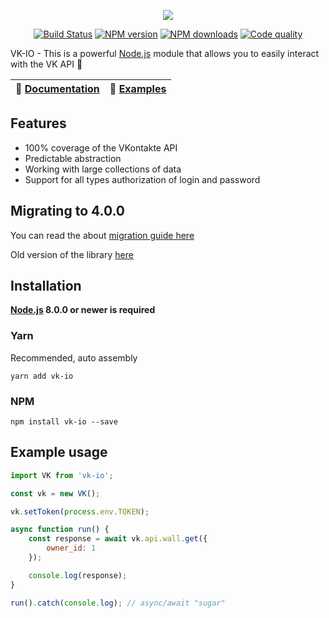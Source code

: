 <p align="center"><img src="https://github.com/negezor/vk-io/raw/master/logo.png?raw=true"></p>
<p align="center">
<a href="https://travis-ci.org/negezor/vk-io"><img src="https://img.shields.io/travis/negezor/vk-io.svg?style=flat-square" alt="Build Status"></a>
<a href="https://www.npmjs.com/package/vk-io"><img src="https://img.shields.io/npm/v/vk-io.svg?style=flat-square" alt="NPM version"></a>
<a href="https://www.npmjs.com/package/vk-io"><img src="https://img.shields.io/npm/dt/vk-io.svg?style=flat-square" alt="NPM downloads"></a>
<a href="https://www.codacy.com/app/negezor/vk-io"><img src="https://img.shields.io/codacy/grade/25ee36d46e6e498981a74f8b0653aacc.svg?style=flat-square" alt="Code quality"></a>
</p>

VK-IO - This is a powerful [Node.js](https://nodejs.org) module that allows you to easily interact with the VK API 🚀

| 📖 [Documentation](docs/) | 🤖 [Examples](examples/) |
|----------------------------|--------------------------|

## Features
- 100% coverage of the VKontakte API
- Predictable abstraction
- Working with large collections of data
- Support for all types authorization of login and password

## Migrating to 4.0.0
You can read the about [migration guide here](Upgrade-RU.md)

Old version of the library [here](https://github.com/negezor/vk-io/tree/v3.2.0)

## Installation
**[Node.js](https://nodejs.org/) 8.0.0 or newer is required**  

### Yarn
Recommended, auto assembly
```shell
yarn add vk-io
```

### NPM
```shell
npm install vk-io --save
```

## Example usage
```js
import VK from 'vk-io';

const vk = new VK();

vk.setToken(process.env.TOKEN);

async function run() {
	const response = await vk.api.wall.get({
		owner_id: 1
	});

	console.log(response);
}

run().catch(console.log); // async/await "sugar"
```
